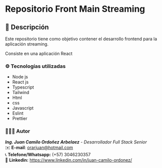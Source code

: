 # Repositorio Front Main Streaming

## 📃 Descripción

Este repositorio tiene como objetivo contener el desarrollo frontend para la aplicación streaming.

Consiste en una aplicación React


### ⚙️ Tecnologías utilizadas

- Node js
- React js
- Typescript
- Tailwind
- Html
- css
- Javascript
- Eslint
- Prettier

### 🙋🏽‍♂️ Autor

**_Ing. Juan Camilo Ordoñez Arbelaez_** - _Desarrollador Full Stack Senior_ </br>
✉️ **E-mail**: orarjuan@hotmail.com </br>
📞 **Telefone/Whatsapp:** (+57) 3046230357 </br>
📌 **Linkedin:** https://www.linkedin.com/in/juan-camilo-ordonez/
